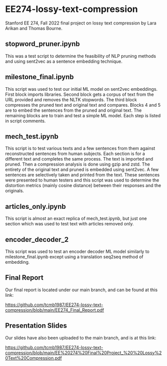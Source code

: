 # EE274-lossy-text-compression
Stanford EE 274, Fall 2022 final project on lossy text compression by Lara Arikan and Thomas Bourne.

## stopword_pruner.ipynb
This was a test script to determine the feasibility of NLP pruning methods and using sent2vec as a sentence embedding technique.

## milestone_final.ipynb
This script was used to test our initial ML model on sent2vec embeddings. First block imports libraries. Second block gets a corpus of text from the URL provided and removes the NLTK stopwords. The third block compresses the pruned text and original text and compares. Blocks 4 and 5 are to embed the sentences from the pruned and original text. The remaining blocks are to train and test a simple ML model. Each step is listed in script comments. 

## mech_test.ipynb
This script is to test various texts and a few sentences from them against reconstructed sentences from human subjects. Each section is for a different text and completes the same process. The text is imported and pruned. Then a compression analysis is done using gzip and zstd. The entirety of the original text and pruned is embedded using sent2vec. A few sentences are selectively taken and printed from the text. These sentences were presented to human testers and this script was used to determine the distortion metrics (mainly cosine distance) between their responses and the originals.

## articles_only.ipynb
This script is almost an exact replica of mech_test.ipynb, but just one section which was used to test text with articles removed only.

## encoder_decoder_2
This script was used to test an encoder decoder ML model similarly to milestone_final.ipynb except using a translation seq2seq method of embedding.

## Final Report
Our final report is located under our main branch, and can be found at this link:

https://github.com/tcmb1987/EE274-lossy-text-compression/blob/main/EE274_Final_Report.pdf

## Presentation Slides
Our slides have also been uploaded to the main branch, and is at this link:

https://github.com/tcmb1987/EE274-lossy-text-compression/blob/main/EE%20274%20Final%20Project_%20%20Lossy%20Text%20Compression.pdf
